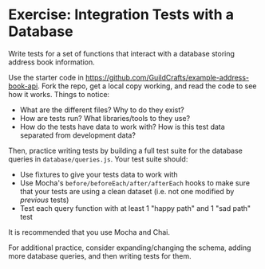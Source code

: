 # Exercise: Integration Tests with a Database

Write tests for a set of functions that interact with a database storing address book information.

Use the starter code in https://github.com/GuildCrafts/example-address-book-api. Fork the repo, get a local copy working, and read the code to see how it works. Things to notice:

- What are the different files? Why to do they exist?
- How are tests run? What libraries/tools to they use?
- How do the tests have data to work with? How is this test data separated from development data?

Then, practice writing tests by building a full test suite for the database queries in `database/queries.js`. Your test suite should:

- Use fixtures to give your tests data to work with
- Use Mocha's `before/beforeEach/after/afterEach` hooks to make sure that your tests are using a clean dataset (i.e. not one modified by _previous_ tests)
- Test each query function with at least 1 "happy path" and 1 "sad path" test

It is recommended that you use Mocha and Chai.

For additional practice, consider expanding/changing the schema, adding more database queries, and then writing tests for them.
